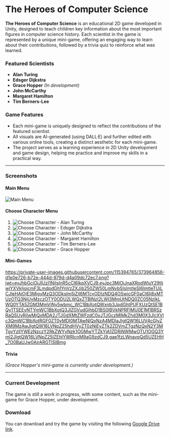 
# The Heroes of Computer Science

**The Heroes of Computer Science** is an educational 2D game developed in Unity, designed to teach children key information about the most important figures in computer science history. Each scientist in the game is represented by a unique mini-game, offering an engaging way to learn about their contributions, followed by a trivia quiz to reinforce what was learned.

### Featured Scientists
- **Alan Turing**
- **Edsger Dijkstra**
- **Grace Hopper** *(In development)*
- **John McCarthy**
- **Margaret Hamilton**
- **Tim Berners-Lee**

### Game Features
- Each mini-game is uniquely designed to reflect the contributions of the featured scientist.
- All visuals are AI-generated (using DALL·E) and further edited with various online tools, creating a distinct aesthetic for each mini-game.
- The project serves as a learning experience in 2D Unity development and game design, helping me practice and improve my skills in a practical way.

---

### Screenshots

#### Main Menu
![Main Menu](https://private-user-images.githubusercontent.com/115394765/373964641-f26ed4a2-050e-4520-91bb-03ca408c5f73.png?jwt=eyJhbGciOiJIUzI1NiIsInR5cCI6IkpXVCJ9.eyJpc3MiOiJnaXRodWIuY29tIiwiYXVkIjoicmF3LmdpdGh1YnVzZXJjb250ZW50LmNvbSIsImtleSI6ImtleTUiLCJleHAiOjE3MjgyMzQ1MzEsIm5iZiI6MTcyODIzNDIzMSwicGF0aCI6Ii8xMTUzOTQ3NjUvMzczOTY0NjQxLWYyNmVkNGEyLTA1MGUtNDUyMC05MWJiLTAzY2E0MDhjNWY3My5wbmc_WC1BbXotQWxnb3JpdGhtPUFXUzQtSE1BQy1TSEEyNTYmWC1BbXotQ3JlZGVudGlhbD1BS0lBVkNPRFlMU0E1M1BRSzRaQSUyRjIwMjQxMDA2JTJGdXMtZWFzdC0xJTJGczMlMkZhd3M0X3JlcXVlc3QmWC1BbXotRGF0ZT0yMDI0MTAwNlQxNzAzNTFaJlgtQW16LUV4cGlyZXM9MzAwJlgtQW16LVNpZ25hdHVyZT00MDM1YjViZDg3NmE5ZmVmYWY3MDAyNDVhZjE5MTk3M2QyNTEwNTAxNTExMjEyYzE0NDExM2Q0YjFjOWJlYTNlJlgtQW16LVNpZ25lZEhlYWRlcnM9aG9zdCJ9.xHCESmHxQgSE85W9zmQZ0gHNB1rz-8mJPyloPw-F6QE)

#### Choose Character Menu
1. ![Choose Character - Alan Turing](https://private-user-images.githubusercontent.com/115394765/373964725-a5da9049-f66b-4e92-ab8d-8f6f046b3887.png?jwt=eyJhbGciOiJIUzI1NiIsInR5cCI6IkpXVCJ9.eyJpc3MiOiJnaXRodWIuY29tIiwiYXVkIjoicmF3LmdpdGh1YnVzZXJjb250ZW50LmNvbSIsImtleSI6ImtleTUiLCJleHAiOjE3MjgyMzQ2MTUsIm5iZiI6MTcyODIzNDMxNSwicGF0aCI6Ii8xMTUzOTQ3NjUvMzczOTY0NzI1LWE1ZGE5MDQ5LWY2NmItNGU5Mi1hYjhkLThmNmYwNDZiMzg4Ny5wbmc_WC1BbXotQWxnb3JpdGhtPUFXUzQtSE1BQy1TSEEyNTYmWC1BbXotQ3JlZGVudGlhbD1BS0lBVkNPRFlMU0E1M1BRSzRaQSUyRjIwMjQxMDA2JTJGdXMtZWFzdC0xJTJGczMlMkZhd3M0X3JlcXVlc3QmWC1BbXotRGF0ZT0yMDI0MTAwNlQxNzA1MTVaJlgtQW16LUV4cGlyZXM9MzAwJlgtQW16LVNpZ25hdHVyZT0wY2YwNTc4ZjEyNjRhNzljMjIyNzk0MmQwZGM1MGFlNjBhZGE3ZTg4NmZkMGY1ZTk1Y2I1NjFkZjdhMDYwYTllJlgtQW16LVNpZ25lZEhlYWRlcnM9aG9zdCJ9.MAnC7_-knmdejJHqgHlGgb8rugFiXX_XuulFbEHFpho)
2. ![Choose Character - Edsger Dijkstra](https://private-user-images.githubusercontent.com/115394765/373964770-2290fabb-d5a1-4ad4-89ab-8c0d50a392c7.png?jwt=eyJhbGciOiJIUzI1NiIsInR5cCI6IkpXVCJ9.eyJpc3MiOiJnaXRodWIuY29tIiwiYXVkIjoicmF3LmdpdGh1YnVzZXJjb250ZW50LmNvbSIsImtleSI6ImtleTUiLCJleHAiOjE3MjgyMzQ2MTUsIm5iZiI6MTcyODIzNDMxNSwicGF0aCI6Ii8xMTUzOTQ3NjUvMzczOTY0NzcwLTIyOTBmYWJiLWQ1YTEtNGFkNC04OWFiLThjMGQ1MGEzOTJjNy5wbmc_WC1BbXotQWxnb3JpdGhtPUFXUzQtSE1BQy1TSEEyNTYmWC1BbXotQ3JlZGVudGlhbD1BS0lBVkNPRFlMU0E1M1BRSzRaQSUyRjIwMjQxMDA2JTJGdXMtZWFzdC0xJTJGczMlMkZhd3M0X3JlcXVlc3QmWC1BbXotRGF0ZT0yMDI0MTAwNlQxNzA1MTVaJlgtQW16LUV4cGlyZXM9MzAwJlgtQW16LVNpZ25hdHVyZT0yMDE0NTE3MWY1MWE4MThjZTAyM2Y4ZTM5MDViMGU5MjBmMTNhYTZiMzI0M2NiNmFhMzkzOGI5YjU4NjM0OWFmJlgtQW16LVNpZ25lZEhlYWRlcnM9aG9zdCJ9.8c1RIiyaVvEMeNjXg09r0UtjFnNBrT5QnT6DbsPtzwo)
3. ![Choose Character - John McCarthy](https://private-user-images.githubusercontent.com/115394765/373964706-244c7182-c807-4945-bdce-5748295dd919.png?jwt=eyJhbGciOiJIUzI1NiIsInR5cCI6IkpXVCJ9.eyJpc3MiOiJnaXRodWIuY29tIiwiYXVkIjoicmF3LmdpdGh1YnVzZXJjb250ZW50LmNvbSIsImtleSI6ImtleTUiLCJleHAiOjE3MjgyMzQ2MTUsIm5iZiI6MTcyODIzNDMxNSwicGF0aCI6Ii8xMTUzOTQ3NjUvMzczOTY0NzA2LTI0NGM3MTgyLWM4MDctNDk0NS1iZGNlLTU3NDgyOTVkZDkxOS5wbmc_WC1BbXotQWxnb3JpdGhtPUFXUzQtSE1BQy1TSEEyNTYmWC1BbXotQ3JlZGVudGlhbD1BS0lBVkNPRFlMU0E1M1BRSzRaQSUyRjIwMjQxMDA2JTJGdXMtZWFzdC0xJTJGczMlMkZhd3M0X3JlcXVlc3QmWC1BbXotRGF0ZT0yMDI0MTAwNlQxNzA1MTVaJlgtQW16LUV4cGlyZXM9MzAwJlgtQW16LVNpZ25hdHVyZT1hMTYxNmNlZDllNGRmMzU5ZTIyMTM5YTIyODRiODUzNDlhNTI1YzMwMjBiOTYwMzA2MDk5NWQwNGQwZjNmNThiJlgtQW16LVNpZ25lZEhlYWRlcnM9aG9zdCJ9.1Swa-O-loUEs6LfJG26WIgIpv8qta6UR0hB7BciOqOk)
4. ![Choose Character - Margaret Hamilton](https://private-user-images.githubusercontent.com/115394765/373964792-e237b50b-3879-434d-8042-1cbec450db99.png?jwt=eyJhbGciOiJIUzI1NiIsInR5cCI6IkpXVCJ9.eyJpc3MiOiJnaXRodWIuY29tIiwiYXVkIjoicmF3LmdpdGh1YnVzZXJjb250ZW50LmNvbSIsImtleSI6ImtleTUiLCJleHAiOjE3MjgyMzQ2MTUsIm5iZiI6MTcyODIzNDMxNSwicGF0aCI6Ii8xMTUzOTQ3NjUvMzczOTY0NzkyLWUyMzdiNTBiLTM4NzktNDM0ZC04MDQyLTFjYmVjNDUwZGI5OS5wbmc_WC1BbXotQWxnb3JpdGhtPUFXUzQtSE1BQy1TSEEyNTYmWC1BbXotQ3JlZGVudGlhbD1BS0lBVkNPRFlMU0E1M1BRSzRaQSUyRjIwMjQxMDA2JTJGdXMtZWFzdC0xJTJGczMlMkZhd3M0X3JlcXVlc3QmWC1BbXotRGF0ZT0yMDI0MTAwNlQxNzA1MTVaJlgtQW16LUV4cGlyZXM9MzAwJlgtQW16LVNpZ25hdHVyZT0zMjAzYzg4MTcyZGZhYjgzZDMwNjk4MDk4ZGJkMWFmYmQxMjc5YzNkNjZhNDFlNzg1ZTQwMmYzZDc2MjU2ZGNhJlgtQW16LVNpZ25lZEhlYWRlcnM9aG9zdCJ9.n_2ap3hxs-6pI7nr94EtZMd9UuDrLbEZPNZ4wHhhpKU)
5. ![Choose Character - Tim Berners-Lee](https://private-user-images.githubusercontent.com/115394765/373964783-6eb9757f-cc8b-4e73-976e-5643b55778a4.png?jwt=eyJhbGciOiJIUzI1NiIsInR5cCI6IkpXVCJ9.eyJpc3MiOiJnaXRodWIuY29tIiwiYXVkIjoicmF3LmdpdGh1YnVzZXJjb250ZW50LmNvbSIsImtleSI6ImtleTUiLCJleHAiOjE3MjgyMzQ2MTUsIm5iZiI6MTcyODIzNDMxNSwicGF0aCI6Ii8xMTUzOTQ3NjUvMzczOTY0NzgzLTZlYjk3NTdmLWNjOGItNGU3My05NzZlLTU2NDNiNTU3NzhhNC5wbmc_WC1BbXotQWxnb3JpdGhtPUFXUzQtSE1BQy1TSEEyNTYmWC1BbXotQ3JlZGVudGlhbD1BS0lBVkNPRFlMU0E1M1BRSzRaQSUyRjIwMjQxMDA2JTJGdXMtZWFzdC0xJTJGczMlMkZhd3M0X3JlcXVlc3QmWC1BbXotRGF0ZT0yMDI0MTAwNlQxNzA1MTVaJlgtQW16LUV4cGlyZXM9MzAwJlgtQW16LVNpZ25hdHVyZT04NmQ5Yzc5ZDI1YzY3MzUzN2E2Yzg2OGQ2OWRiMzgxMzliZTI0MGFmYzQ4NWY4MGI2YWM1YzcxMmJmYTk0ZmEyJlgtQW16LVNpZ25lZEhlYWRlcnM9aG9zdCJ9.eN-8Yf4cuAZ7Z5zDkBcOEQ0StSDU1VufkSptAAGF5Ng)
6. ![Choose Character - Grace Hopper](https://private-user-images.githubusercontent.com/115394765/373964745-63ed8c06-8caf-436a-8856-f1f1adc1e574.png?jwt=eyJhbGciOiJIUzI1NiIsInR5cCI6IkpXVCJ9.eyJpc3MiOiJnaXRodWIuY29tIiwiYXVkIjoicmF3LmdpdGh1YnVzZXJjb250ZW50LmNvbSIsImtleSI6ImtleTUiLCJleHAiOjE3MjgyMzQ2MTUsIm5iZiI6MTcyODIzNDMxNSwicGF0aCI6Ii8xMTUzOTQ3NjUvMzczOTY0NzQ1LTYzZWQ4YzA2LThjYWYtNDM2YS04ODU2LWYxZjFhZGMxZTU3NC5wbmc_WC1BbXotQWxnb3JpdGhtPUFXUzQtSE1BQy1TSEEyNTYmWC1BbXotQ3JlZGVudGlhbD1BS0lBVkNPRFlMU0E1M1BRSzRaQSUyRjIwMjQxMDA2JTJGdXMtZWFzdC0xJTJGczMlMkZhd3M0X3JlcXVlc3QmWC1BbXotRGF0ZT0yMDI0MTAwNlQxNzA1MTVaJlgtQW16LUV4cGlyZXM9MzAwJlgtQW16LVNpZ25hdHVyZT1lYmRiMjNmNDA4ZDdlYzlkNDYwNzQ1ZTUyMjM5ZWNlM2M1M2VhMWNkOTEzZjBhNmY1ODkzMzhmMWRhY2IwYTNiJlgtQW16LVNpZ25lZEhlYWRlcnM9aG9zdCJ9.e_vDI48o7pKfcyxNixb0kbtOSWi9Zd-PuL30VNbza-Y)

#### Mini-Games 
https://private-user-images.githubusercontent.com/115394765/373964856-d1e0e726-b72e-444d-979d-d4a09dc72ec7.png?jwt=eyJhbGciOiJIUzI1NiIsInR5cCI6IkpXVCJ9.eyJpc3MiOiJnaXRodWIuY29tIiwiYXVkIjoicmF3LmdpdGh1YnVzZXJjb250ZW50LmNvbSIsImtleSI6ImtleTUiLCJleHAiOjE3MjgyMzQ3ODksIm5iZiI6MTcyODIzNDQ4OSwicGF0aCI6Ii8xMTUzOTQ3NjUvMzczOTY0ODU2LWQxZTBlNzI2LWI3MmUtNDQ0ZC05NzlkLWQ0YTA5ZGM3MmVjNy5wbmc_WC1BbXotQWxnb3JpdGhtPUFXUzQtSE1BQy1TSEEyNTYmWC1BbXotQ3JlZGVudGlhbD1BS0lBVkNPRFlMU0E1M1BRSzRaQSUyRjIwMjQxMDA2JTJGdXMtZWFzdC0xJTJGczMlMkZhd3M0X3JlcXVlc3QmWC1BbXotRGF0ZT0yMDI0MTAwNlQxNzA4MDlaJlgtQW16LUV4cGlyZXM9MzAwJlgtQW16LVNpZ25hdHVyZT0zNjEyZTk2ZDVmZTgzNzQxN2Y3MTgyYzllYWEzNzczY2RkZWYyNzk1OGMwYTZkYjA1ZDRiNWMwOTU1OGQ3YmI2JlgtQW16LVNpZ25lZEhlYWRlcnM9aG9zdCJ9.gae1fzLWnavqQd5UZEHH_7O0BaUJw0AjrARGTISlBmg


#### Trivia
*(Grace Hopper's mini-game is currently under development.)*

---

### Current Development
The game is still a work in progress, with some content, such as the mini-game for Grace Hopper, under development.

### Download
You can download and try the game by visiting the following [Google Drive link](https://drive.google.com/drive/folders/1RTj4GpgKziXKhs42ooDcq-81Ub9KKO9N?usp=sharing).

